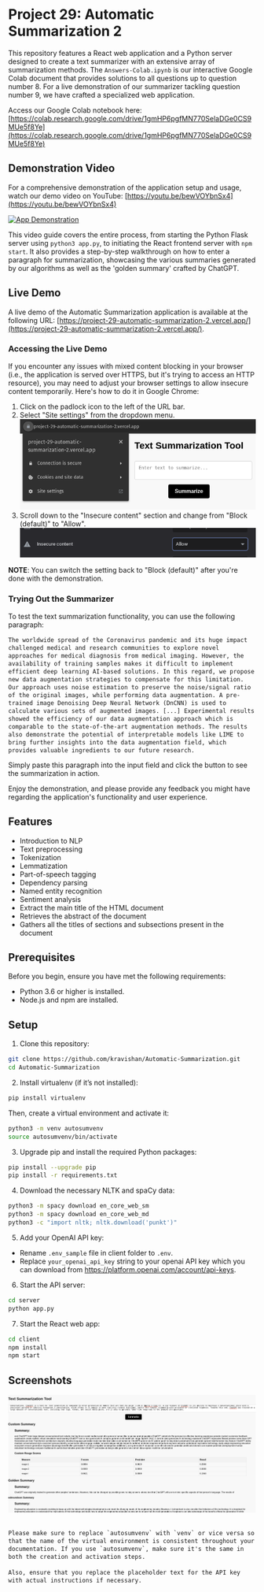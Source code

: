 # Project 29: Automatic Summarization 2

This repository features a React web application and a Python server designed to create a text summarizer with an extensive array of summarization methods. The `Answers-Colab.ipynb` is our interactive Google Colab document that provides solutions to all questions up to question number 8. For a live demonstration of our summarizer tackling question number 9, we have crafted a specialized web application.

Access our Google Colab notebook here: [https://colab.research.google.com/drive/1gmHP6pgfMN770SelaDGe0CS9MUe5f8Ye](https://colab.research.google.com/drive/1gmHP6pgfMN770SelaDGe0CS9MUe5f8Ye)

## Demonstration Video

For a comprehensive demonstration of the application setup and usage, watch our demo video on YouTube: [https://youtu.be/bewVOYbnSx4](https://youtu.be/bewVOYbnSx4)

[![App Demonstration](http://img.youtube.com/vi/bewVOYbnSx4/0.jpg)](https://youtu.be/bewVOYbnSx4)

This video guide covers the entire process, from starting the Python Flask server using `python3 app.py`, to initiating the React frontend server with `npm start`. It also provides a step-by-step walkthrough on how to enter a paragraph for summarization, showcasing the various summaries generated by our algorithms as well as the 'golden summary' crafted by ChatGPT.

## Live Demo

A live demo of the Automatic Summarization application is available at the following URL: [https://project-29-automatic-summarization-2.vercel.app/](https://project-29-automatic-summarization-2.vercel.app/).

### Accessing the Live Demo

If you encounter any issues with mixed content blocking in your browser (i.e., the application is served over HTTPS, but it's trying to access an HTTP resource), you may need to adjust your browser settings to allow insecure content temporarily. Here's how to do it in Google Chrome:

1. Click on the padlock icon to the left of the URL bar.
2. Select "Site settings" from the dropdown menu.
![UI](https://raw.githubusercontent.com/kravishan/Automatic-Summarization/main/assets/as-padlock.png)
3. Scroll down to the "Insecure content" section and change from "Block (default)" to "Allow".
![UI](https://raw.githubusercontent.com/kravishan/Automatic-Summarization/main/assets/as-allow-content.png)

**NOTE**: You can switch the setting back to "Block (default)" after you're done with the demonstration.

### Trying Out the Summarizer

To test the text summarization functionality, you can use the following paragraph:

```text
The worldwide spread of the Coronavirus pandemic and its huge impact challenged medical and research communities to explore novel approaches for medical diagnosis from medical imaging. However, the availability of training samples makes it difficult to implement efficient deep learning AI-based solutions. In this regard, we propose new data augmentation strategies to compensate for this limitation. Our approach uses noise estimation to preserve the noise/signal ratio of the original images, while performing data augmentation. A pre-trained image Denoising Deep Neural Network (DnCNN) is used to calculate various sets of augmented images. [...] Experimental results showed the efficiency of our data augmentation approach which is comparable to the state-of-the-art augmentation methods. The results also demonstrate the potential of interpretable models like LIME to bring further insights into the data augmentation field, which provides valuable ingredients to our future research.
```

Simply paste this paragraph into the input field and click the button to see the summarization in action.

Enjoy the demonstration, and please provide any feedback you might have regarding the application's functionality and user experience.


## Features

* Introduction to NLP
* Text preprocessing
* Tokenization
* Lemmatization
* Part-of-speech tagging
* Dependency parsing
* Named entity recognition
* Sentiment analysis
* Extract the main title of the HTML document
* Retrieves the abstract of the document
* Gathers all the titles of sections and subsections present in the document

## Prerequisites

Before you begin, ensure you have met the following requirements:

- Python 3.6 or higher is installed.
- Node.js and npm are installed.

## Setup

1. Clone this repository:
```bash
git clone https://github.com/kravishan/Automatic-Summarization.git
cd Automatic-Summarization
```

2. Install virtualenv (if it’s not installed): 
```bash
pip install virtualenv
```
Then, create a virtual environment and activate it:
```bash
python3 -m venv autosumvenv
source autosumvenv/bin/activate
```


3. Upgrade pip and install the required Python packages:
```bash
pip install --upgrade pip
pip install -r requirements.txt
```

4. Download the necessary NLTK and spaCy data:
```bash
python3 -m spacy download en_core_web_sm
python3 -m spacy download en_core_web_md
python3 -c "import nltk; nltk.download('punkt')"
```

5. Add your OpenAI API key:
- Rename `.env_sample` file in client folder to `.env`.
- Replace `your_openai_api_key` string to your openai API key which you can download from  https://platform.openai.com/account/api-keys.

6. Start the API server:
```bash
cd server
python app.py
```

7. Start the React web app:
```bash
cd client
npm install
npm start
```

## Screenshots 

![UI](https://raw.githubusercontent.com/kravishan/Automatic-Summarization/main/assets/as-screenshot.png)
```

Please make sure to replace `autosumvenv` with `venv` or vice versa so that the name of the virtual environment is consistent throughout your documentation. If you use `autosumvenv`, make sure it's the same in both the creation and activation steps.

Also, ensure that you replace the placeholder text for the API key with actual instructions if necessary.